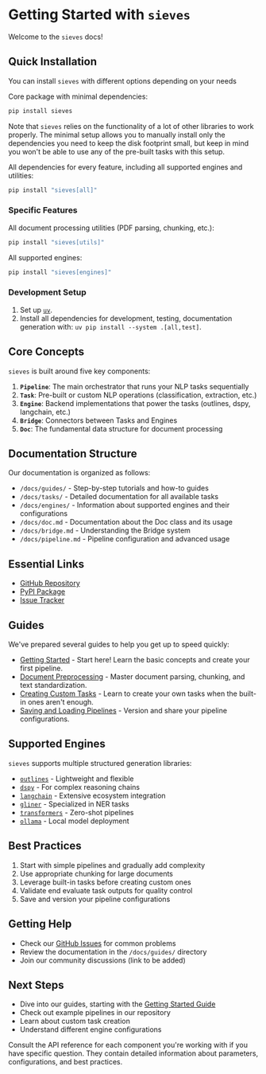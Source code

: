 # Getting Started with `sieves`

Welcome to the `sieves` docs!

## Quick Installation

You can install `sieves` with different options depending on your needs

Core package with minimal dependencies:
```bash
pip install sieves
```
Note that `sieves` relies on the functionality of a lot of other libraries to work properly. The minimal setup allows
you to manually install only the dependencies you need to keep the disk footprint small, but keep in mind you won't be
able to use any of the pre-built tasks with this setup.

All  dependencies for every feature, including all supported engines and utilities:
```bash
pip install "sieves[all]"
```

### Specific Features

All document processing utilities (PDF parsing, chunking, etc.):
```bash
pip install "sieves[utils]"
```

All supported engines:
```bash
pip install "sieves[engines]"
```

### Development Setup

1. Set up [`uv`](https://github.com/astral-sh/uv).
2. Install all dependencies for development, testing, documentation generation with: `uv pip install --system .[all,test]`.

## Core Concepts

`sieves` is built around five key components:

1. **`Pipeline`**: The main orchestrator that runs your NLP tasks sequentially
2. **`Task`**: Pre-built or custom NLP operations (classification, extraction, etc.)
3. **`Engine`**: Backend implementations that power the tasks (outlines, dspy, langchain, etc.)
4. **`Bridge`**: Connectors between Tasks and Engines
5. **`Doc`**: The fundamental data structure for document processing

## Documentation Structure

Our documentation is organized as follows:

- `/docs/guides/` - Step-by-step tutorials and how-to guides
- `/docs/tasks/` - Detailed documentation for all available tasks
- `/docs/engines/` - Information about supported engines and their configurations
- `/docs/doc.md` - Documentation about the Doc class and its usage
- `/docs/bridge.md` - Understanding the Bridge system
- `/docs/pipeline.md` - Pipeline configuration and advanced usage

## Essential Links

- [GitHub Repository](https://github.com/mantisai/sieves)
- [PyPI Package](https://pypi.org/project/sieves/)
- [Issue Tracker](https://github.com/mantisai/sieves/issues)

## Guides

We've prepared several guides to help you get up to speed quickly:

- [Getting Started](guides/getting_started.md) - Start here! Learn the basic concepts and create your first pipeline.
- [Document Preprocessing](guides/preprocessing.md) - Master document parsing, chunking, and text standardization.
- [Creating Custom Tasks](guides/custom_tasks.md) - Learn to create your own tasks when the built-in ones aren't enough.
- [Saving and Loading Pipelines](guides/serialization.md) - Version and share your pipeline configurations.

## Supported Engines

`sieves` supports multiple structured generation libraries:
- [`outlines`](https://github.com/outlines-dev/outlines) - Lightweight and flexible
- [`dspy`](https://github.com/stanfordnlp/dspy) - For complex reasoning chains
- [`langchain`](https://github.com/langchain-ai/langchain) - Extensive ecosystem integration
- [`gliner`](https://github.com/urchade/GLiNER) - Specialized in NER tasks
- [`transformers`](https://github.com/huggingface/transformers) - Zero-shot pipelines
- [`ollama`](https://github.com/ollama/ollama) - Local model deployment

## Best Practices

1. Start with simple pipelines and gradually add complexity
2. Use appropriate chunking for large documents
3. Leverage built-in tasks before creating custom ones
4. Validate end evaluate task outputs for quality control
5. Save and version your pipeline configurations

## Getting Help

- Check our [GitHub Issues](https://github.com/mantisai/sieves/issues) for common problems
- Review the documentation in the `/docs/guides/` directory
- Join our community discussions (link to be added)

## Next Steps

- Dive into our guides, starting with the [Getting Started Guide](guides/getting_started.md)
- Check out example pipelines in our repository
- Learn about custom task creation
- Understand different engine configurations

Consult the API reference for each component you're working with if you have specific question. They contain detailed 
information about parameters, configurations, and best practices.
